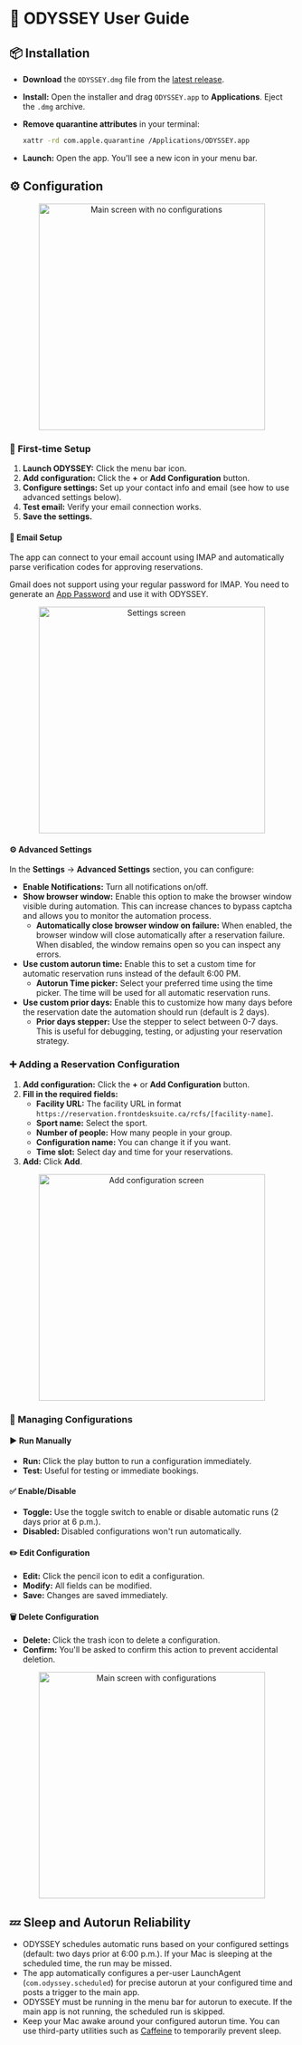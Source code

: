 # 👤 ODYSSEY User Guide

## 📦 Installation

- **Download** the `ODYSSEY.dmg` file from the [latest release](https://github.com/Amet13/ODYSSEY/releases/latest/).
- **Install:** Open the installer and drag `ODYSSEY.app` to **Applications**. Eject the `.dmg` archive.
- **Remove quarantine attributes** in your terminal:

  ```bash
  xattr -rd com.apple.quarantine /Applications/ODYSSEY.app
  ```

- **Launch:** Open the app. You'll see a new icon in your menu bar.

## ⚙️ Configuration

<div align="center">
  <img src="Images/main-screen-empty.png" width="400" alt="Main screen with no configurations">
</div>

### 🎯 First-time Setup

1. **Launch ODYSSEY:** Click the menu bar icon.
2. **Add configuration:** Click the **+** or **Add Configuration** button.
3. **Configure settings:** Set up your contact info and email (see how to use advanced settings below).
4. **Test email:** Verify your email connection works.
5. **Save the settings.**

#### 📧 Email Setup

The app can connect to your email account using IMAP and automatically parse verification codes for approving reservations.

Gmail does not support using your regular password for IMAP. You need to generate an [App Password](https://support.google.com/mail/answer/185833?hl=en) and use it with ODYSSEY.

<div align="center">
  <img src="Images/settings-screen.png" width="400" alt="Settings screen">
</div>

#### ⚙️ Advanced Settings

In the **Settings** → **Advanced Settings** section, you can configure:

- **Enable Notifications:** Turn all notifications on/off.
- **Show browser window:** Enable this option to make the browser window visible during automation. This can increase chances to bypass captcha and allows you to monitor the automation process.
  - **Automatically close browser window on failure:** When enabled, the browser window will close automatically after a reservation failure. When disabled, the window remains open so you can inspect any errors.
- **Use custom autorun time:** Enable this to set a custom time for automatic reservation runs instead of the default 6:00 PM.
  - **Autorun Time picker:** Select your preferred time using the time picker. The time will be used for all automatic reservation runs.
- **Use custom prior days:** Enable this to customize how many days before the reservation date the automation should run (default is 2 days).
  - **Prior days stepper:** Use the stepper to select between 0-7 days. This is useful for debugging, testing, or adjusting your reservation strategy.

### ➕ Adding a Reservation Configuration

1. **Add configuration:** Click the **+** or **Add Configuration** button.
2. **Fill in the required fields:**
   - **Facility URL:** The facility URL in format `https://reservation.frontdesksuite.ca/rcfs/[facility-name]`.
   - **Sport name:** Select the sport.
   - **Number of people:** How many people in your group.
   - **Configuration name:** You can change it if you want.
   - **Time slot:** Select day and time for your reservations.
3. **Add:** Click **Add**.

<div align="center">
  <img src="Images/add-configuration-screen.png" width="400" alt="Add configuration screen">
</div>

### 🔧 Managing Configurations

#### ▶️ Run Manually

- **Run:** Click the play button to run a configuration immediately.
- **Test:** Useful for testing or immediate bookings.

#### ✅ Enable/Disable

- **Toggle:** Use the toggle switch to enable or disable automatic runs (2 days prior at 6 p.m.).
- **Disabled:** Disabled configurations won't run automatically.

#### ✏️ Edit Configuration

- **Edit:** Click the pencil icon to edit a configuration.
- **Modify:** All fields can be modified.
- **Save:** Changes are saved immediately.

#### 🗑️ Delete Configuration

- **Delete:** Click the trash icon to delete a configuration.
- **Confirm:** You'll be asked to confirm this action to prevent accidental deletion.

<div align="center">
  <img src="Images/main-screen-with-configs.png" width="400" alt="Main screen with configurations">
</div>

## 💤 Sleep and Autorun Reliability

- ODYSSEY schedules automatic runs based on your configured settings (default: two days prior at 6:00 p.m.). If your Mac is sleeping at the scheduled time, the run may be missed.
- The app automatically configures a per-user LaunchAgent (`com.odyssey.scheduled`) for precise autorun at your configured time and posts a trigger to the main app.
- ODYSSEY must be running in the menu bar for autorun to execute. If the main app is not running, the scheduled run is skipped.
- Keep your Mac awake around your configured autorun time. You can use third-party utilities such as [Caffeine](https://www.caffeine-app.net) to temporarily prevent sleep.

